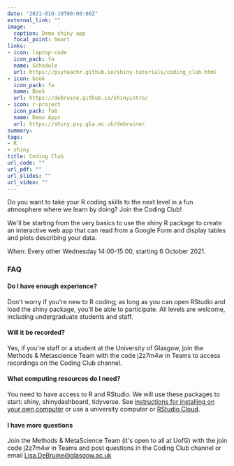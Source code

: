 ```yaml
---
date: "2021-010-10T00:00:00Z"
external_link: ""
image:
  caption: Demo shiny app
  focal_point: Smart
links:
- icon: laptop-code
  icon_pack: fa
  name: Schedule
  url: https://psyteachr.github.io/shiny-tutorials/coding_club.html
- icon: book
  icon_pack: fa
  name: Book
  url: https://debruine.github.io/shinyintro/
- icon: r-project
  icon_pack: fab
  name: Demo Apps
  url: https://shiny.psy.gla.ac.uk/debruine/
summary: 
tags:
- R
- shiny
title: Coding Club
url_code: ""
url_pdf: ""
url_slides: ""
url_video: ""
---
```


Do you want to take your R coding skills to the next level in a fun atmosphere where we learn by doing? Join the Coding Club!

We'll be starting from the very basics to use the shiny R package to create an interactive web app that can read from a Google Form and display tables and plots describing your data.

When: Every other Wednesday 14:00-15:00, starting 6 October 2021.
 
### FAQ 

#### Do I have enough experience?

Don't worry if you're new to R coding; as long as you can open RStudio and load the shiny package, you'll be able to participate. All levels are welcome, including undergraduate students and staff.

#### Will it be recorded? 

Yes, if you're staff or a student at the University of Glasgow, join the Methods & Metascience Team with the code j2z7m4w in Teams to access recordings on the Coding Club channel.

#### What computing resources do I need?

You need to have access to R and RStudio. We will use these packages to start: shiny, shinydashboard, tidyverse. See [instructions for installing on your own computer](https://psyteachr.github.io/reprores-v2/installingr.html) or use a university computer or [RStudio Cloud](https://rstudio.cloud/).

#### I have more questions

Join the Methods & MetaScience Team (it's open to all at UofG) with the join code j2z7m4w in Teams and post questions in the Coding Club channel or email Lisa.DeBruine@glasgow.ac.uk